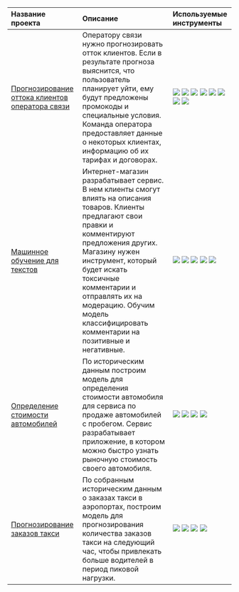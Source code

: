 
| Название проекта | Описание | Используемые инструменты | 
| :---------------------- | :---------------------- | :---------------------- |
| [Прогнозирование оттока клиентов оператора связи](Provider_churn_forecasting) | Оператору связи нужно прогнозировать отток клиентов. Если в результате прогноза выяснится, что пользователь планирует уйти, ему будут предложены промокоды и специальные условия. Команда оператора предоставляет данные о некоторых клиентах, информацию об их тарифах и договорах. | ![](https://img.shields.io/badge/-Python-000000?style=for-the-badge&logo=python) ![](https://img.shields.io/badge/-Pandas-000000?style=for-the-badge&logo=Pandas) ![](https://img.shields.io/badge/-Numpy-000000?style=for-the-badge) ![](https://img.shields.io/badge/-Scikit--learn-000000?style=for-the-badge) ![](https://img.shields.io/badge/-Catboost-000000?style=for-the-badge) ![](https://img.shields.io/badge/-Matplotlib-000000?style=for-the-badge) ![](https://img.shields.io/badge/-Phik-000000?style=for-the-badge) ![](https://img.shields.io/badge/-Shap-000000?style=for-the-badge) |
| [Машинное обучение для текстов](ML_for_texts) | Интернет-магазин разрабатывает сервис. В нем клиенты смогут влиять на описания товаров. Клиенты предлагают свои правки и комментируют предложения других. Магазину нужен инструмент, который будет искать токсичные комментарии и отправлять их на модерацию. Обучим модель классифицировать комментарии на позитивные и негативные. | ![](https://img.shields.io/badge/-Python-000000?style=for-the-badge&logo=python) ![](https://img.shields.io/badge/-Pandas-000000?style=for-the-badge&logo=Pandas) ![](https://img.shields.io/badge/-BERT-000000?style=for-the-badge) ![](https://img.shields.io/badge/-tf--idf-000000?style=for-the-badge) ![](https://img.shields.io/badge/-nltk-000000?style=for-the-badge) |
| [Определение стоимости автомобилей](car_price_prediction) | По историческим данным построим модель для определения стоимости автомобиля для сервиса по продаже автомобилей с пробегом. Сервис разрабатывает приложение, в котором можно быстро узнать рыночную стоимость своего автомобиля. | ![](https://img.shields.io/badge/-Python-000000?style=for-the-badge&logo=python) ![](https://img.shields.io/badge/-Pandas-000000?style=for-the-badge&logo=Pandas) ![](https://img.shields.io/badge/-catboost-000000?style=for-the-badge&logo=catboost) ![](https://img.shields.io/badge/-lightgbm-000000?style=for-the-badge&logo=lightgbm) |
| [Прогнозирование заказов такси](forecasting_taxi_orders) | По собранным историческим данным о заказах такси в аэропортах, построим модель для прогнозирования количества заказов такси на следующий час, чтобы привлекать больше водителей в период пиковой нагрузки. | ![](https://img.shields.io/badge/-Python-000000?style=for-the-badge&logo=python) ![](https://img.shields.io/badge/-Pandas-000000?style=for-the-badge&logo=Pandas) ![](https://img.shields.io/badge/-Scikit--learn-000000?style=for-the-badge&logo=Scikit--learn) ![](https://img.shields.io/badge/-statsmodels-000000?style=for-the-badge&logo=statsmodels) |
